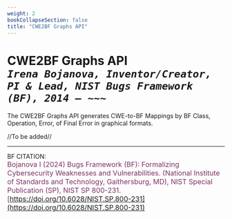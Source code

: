 ```yaml
---
weight: 2
bookCollapseSection: false
title: "CWE2BF Graphs API"
---
```


<!-- Google tag (gtag.js) -->
<script async src="https://www.googletagmanager.com/gtag/js?id=G-PJ364XPP9F"></script>
<script>
  window.dataLayer = window.dataLayer || [];
  function gtag(){dataLayer.push(arguments);}
  gtag('js', new Date());

  gtag('config', 'G-PJ364XPP9F');
</script>

# CWE2BF Graphs API <br/> _`Irena Bojanova, Inventor/Creator, PI & Lead, NIST Bugs Framework (BF), 2014 – ~~~`_

The CWE2BF Graphs API generates CWE-to-BF Mappings by BF Class, Operation, Error, of Final Error in graphical formats.

<!-- - BF CWE2BF Graphs &rarr; [Key](https://forms.gle/SRZyva5Vn1i4dQQ2A) required:<br/>
  [https://samate.nist.gov/services/BF/BFCWE/CWEBFPPT](https://samate.nist.gov/services/BF/BFCWE/CWEBFPPT)

- Programatically &rarr; [Key](https://forms.gle/SRZyva5Vn1i4dQQ2A) required: <br/> -->

//To be added//
        
  <!-- C#
        
      HttpClient client = new HttpClient() { BaseAddress = new Uri("https://samate.nist.gov/services/BF") };

      //replace YOUR_USER_NAME and YOUR_KEY
      client.DefaultRequestHeaders.Add("user", YOUR_USER_NAME);
      client.DefaultRequestHeaders.Add("key", YOUR_KEY);

      //replace YOUR_CWEBF.xml_FILE_NAME and YOUR_CurrentCWEBF.xml_FILE_NAME 

      XXXXXXXXXXXXXXXXX -- not finished xxxxxxxxxxxxxxxxxxxxxxxxx

      var fileContent = new MultipartFormDataContent();
      foreach (var fileName in fileNames)
          fileContent.Add(new StreamContent(File.OpenRead(fileName)), "files", Path.GetFileName(fileName));

      //xxx var response = await BFClient.SendRequest("BFSpecification/CWEBFPPT/api", HttpMethod.Post, fileContent);
      response.EnsureSuccessStatusCode();
      var zipData = await response.Content.ReadAsStreamAsync();  
   
      //replace YOUR_FOLDER 
      zipData.CopyTo(File.Create(Path.Combine(YOUR_FOLDER, "CWEBFppt.zip")));

  Python
      
    //to be added// -->
_________________________________

BF CITATION: <br/>
<l style="font-size: 16px; color: #7D3368"> Bojanova I (2024) Bugs Framework (BF): Formalizing Cybersecurity Weaknesses and Vulnerabilities. (National Institute of Standards and Technology, Gaithersburg, MD), NIST Special Publication (SP), NIST SP 800-231. [https://doi.org/10.6028/NIST.SP.800-231](https://doi.org/10.6028/NIST.SP.800-231)</l>  <br/>